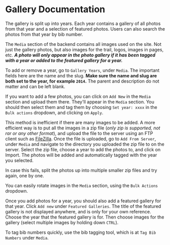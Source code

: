Gallery Documentation
=====================

The gallery is split up into years. Each year contains a gallery of all photos from that year and a selection of featured photos. Users can also search the photos from that year by bib number.

The `Media` section of the backend contains all images used on the site. Not just the gallery photos, but also images for the trail, logos, images in pages, etc. ***A photo will only appear in the photo gallery if it has been tagged with a year or added to the featured gallery for a year.***

To add or remove a year, go to `Gallery Years`, under `Media`. The important fields here are the name and the slug. **Make sure the name and slug are both set to the year, for example `2014`.** The parent and description do not matter and can be left blank.

If you want to add a few photos, you can click on `Add New` in the `Media` section and upload them there. They'll appear in the `Media` section. You should then select them and tag them by choosing `Set year: xxxx` in the `Bulk actions` dropdown, and clicking on `Apply`.

This method is inefficient if there are many images to be added. A more efficient way is to put all the images in a zip file (*only zip is supported, not rar or any other format*), and upload the file to the server using an FTP client such as [FileZilla](https://filezilla-project.org/). Once the file is uploaded, go to `Add From Server`, under `Media` and navigate to the directory you uploaded the zip file to on the server. Select the zip file, choose a year to add the photos to, and click on Import. The photos will be added and automatically tagged with the year you selected.

In case this fails, split the photos up into multiple smaller zip files and try again, one by one.

You can easily rotate images in the `Media` section, using the `Bulk Actions` dropdown.

Once you add photos for a year, you should also add a featured gallery for that year. Click `Add new` under `Featured Galleries`. The title of the featured gallery is not displayed anywhere, and is only for your own reference. Choose the year that the featured gallery is for. Then choose images for the gallery (select multiple images by holding down `CTRL`).

To tag bib numbers quickly, use the bib tagging tool, which is at `Tag Bib Numbers` under `Media`.
